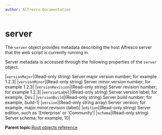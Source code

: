 ```yaml
---
author: Alfresco Documentation
---
```


# server

The `server` object provides metadata describing the host Alfresco server that the web script is currently running in.

Server metadata is accessed through the following properties of the `server` object.

|`versionMajor`|\(Read-only string\) Server major version number; for example 1.2.3|
|`versionMinor`|\(Read-only string\) Server minor version number; for example 1.2.3|
|`versionRevision`|\(Read-only string\) Server revision number; for example 1.2.3|
|`versionLabel`|\(Read-only string\) Server version label; for example, Dev.|
|`versionBuild`|\(Read-only string\) Server build number; for example, build-1|
|`version`|\(Read-only string array\) Server version; for example, major.minor.revision \(label\)|
|`edition`|\(Read-only string\) Server edition, such as 'Enterprise' or 'Community'|
|`schema`|\(Read-only string\) Server schema; for example, 10|

**Parent topic:**[Root objects reference](../references/api-ws-root-ref.md)

